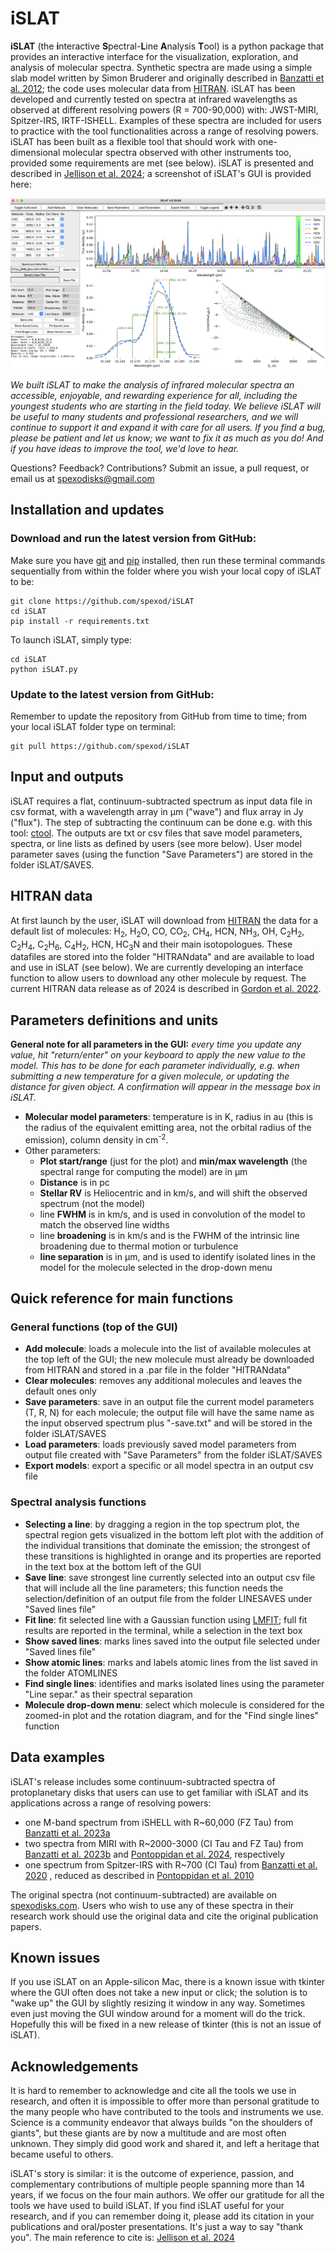 # iSLAT
**iSLAT** (the **i**nteractive **S**pectral-**L**ine **A**nalysis 
**T**ool) is a python package that provides an interactive interface
for the visualization, exploration, and analysis of molecular spectra.
Synthetic spectra are made using a simple slab model written by Simon 
Bruderer and originally described in [Banzatti et al. 2012](https://ui.adsabs.harvard.edu/abs/2012ApJ...745...90B/abstract);
the code uses molecular data from [HITRAN](https://hitran.org/).
iSLAT has been developed and currently tested on spectra at infrared wavelengths 
as observed at different resolving powers (R = 700-90,000) with: 
JWST-MIRI, Spitzer-IRS, IRTF-ISHELL. Examples of these spectra are
included for users to practice with the tool functionalities across 
a range of resolving powers. iSLAT has been built as a flexible
tool that should work with one-dimensional molecular spectra observed 
with other instruments too, provided some requirements are met (see below).
iSLAT is presented and described in [Jellison et al. 2024](https://ui.adsabs.harvard.edu/abs/2024arXiv240204060J/abstract); 
a screenshot of iSLAT's GUI is provided here:

![iSLAT's GUI v3.10](./iSLAT_v310.png)

*We built iSLAT to make the analysis of infrared molecular spectra
an accessible, enjoyable, and rewarding experience for all, including
the youngest students who are starting in the field today. We 
believe iSLAT will be useful to many students and professional researchers,
and we will continue to support it and expand it with care for all users.
If you find a bug, please be patient and let us know; we want to fix
it as much as you do! And if you have ideas to improve the tool, 
we'd love to hear.*

Questions? Feedback? Contributions? Submit an issue, a pull request,
or email us at spexodisks@gmail.com

## Installation and updates

### Download and run the latest version from GitHub:

Make sure you have [git](https://github.com/git-guides/install-git) and [pip](https://pip.pypa.io/en/stable/installation/) installed, 
then run these terminal commands sequentially from within the
folder where you wish your local copy of iSLAT to be:

    git clone https://github.com/spexod/iSLAT
    cd iSLAT
    pip install -r requirements.txt

To launch iSLAT, simply type:

    cd iSLAT
    python iSLAT.py

### Update to the latest version from GitHub:

Remember to update the repository from GitHub from time to time;
from your local iSLAT folder type on terminal:

    git pull https://github.com/spexod/iSLAT

## Input and outputs
iSLAT requires a flat, continuum-subtracted spectrum as input data 
file in csv format, with a wavelength array in μm ("wave") and flux 
array in Jy ("flux"). The step of subtracting the continuum can be
done e.g. with this tool: [ctool](https://github.com/pontoppi/ctool).
The outputs are txt or csv files that save model parameters, spectra,
or line lists as defined by users (see more below). User model parameter
saves (using the function "Save Parameters") are stored in the folder
iSLAT/SAVES.

## HITRAN data
At first launch by the user, iSLAT will download from [HITRAN](https://hitran.org/) the data
for a default list of molecules: H<sub>2</sub>, H<sub>2</sub>O, CO, 
CO<sub>2</sub>, CH<sub>4</sub>, HCN, NH<sub>3</sub>, OH, 
C<sub>2</sub>H<sub>2</sub>, C<sub>2</sub>H<sub>4</sub>, 
C<sub>2</sub>H<sub>6</sub>, C<sub>4</sub>H<sub>2</sub>, 
HCN, HC<sub>3</sub>N and their main isotopologues. 
These datafiles are stored into the folder "HITRANdata" and are available to 
load and use in iSLAT (see below). We are currently developing
an interface function to allow users to download any other molecule 
by request. The current HITRAN data release as of 2024 is described in 
[Gordon et al. 2022](https://ui.adsabs.harvard.edu/abs/2022JQSRT.27707949G/abstract).

## Parameters definitions and units
**General note for all parameters in the GUI:** *every time you update any 
value, hit "return/enter" on your keyboard to apply the new value to the model.
This has to be done for each parameter individually, e.g. when submitting 
a new temperature for a given molecule, or updating the distance for given object.
A confirmation will appear in the message box in iSLAT.*

- **Molecular model parameters**: temperature is in K, radius in au (this is the 
radius of the equivalent emitting area, not the orbital radius of the 
emission), column density in cm<sup>-2</sup>. 
- Other parameters: 
  - **Plot start/range** (just for the plot) and 
  **min/max wavelength** (the spectral range
  for computing the model) are in μm
  - **Distance** is in pc
  - **Stellar RV** is Heliocentric and in km/s, and will shift the observed 
  spectrum (not the model)
  - line **FWHM** is in km/s, and is used in convolution of the model to
  match the observed line widths
  - line **broadening** is in km/s and is the FWHM of the intrinsic line
  broadening due to thermal motion or turbulence
  - **line separation** is in μm, and is used to identify isolated lines
  in the model for the molecule selected in the drop-down menu

## Quick reference for main functions
### General functions (top of the GUI)
- **Add molecule**: loads a molecule into the list of available molecules
at the top left of the GUI; the new molecule must already be downloaded
from HITRAN and stored in a .par file in the folder "HITRANdata"
- **Clear molecules**: removes any additional molecules and leaves the 
default ones only
- **Save parameters**: save in an output file the current model parameters 
(T, R, N) for each molecule; the output file will have the same name 
as the input observed spectrum plus "-save.txt" and will be stored in
the folder iSLAT/SAVES
- **Load parameters**: loads previously saved model parameters from output
file created with "Save Parameters" from the folder iSLAT/SAVES
- **Export models**: export a specific or all model spectra in an output 
csv file

### Spectral analysis functions
- **Selecting a line**: by dragging a region in the top spectrum plot, the
spectral region gets visualized in the bottom left plot with the 
addition of the individual transitions that dominate the emission;
the strongest of these transitions is highlighted in orange and its
properties are reported in the text box at the bottom left of the GUI
- **Save line**: save strongest line currently selected into an output 
csv file that will include all the line parameters; this function
needs the selection/definition of an output file from the folder 
LINESAVES under "Saved lines file"
- **Fit line**: fit selected line with a Gaussian function using [LMFIT](https://lmfit.github.io/lmfit-py/index.html);
full fit results are reported in the terminal, while a selection in
the text box
- **Show saved lines**: marks lines saved into the output file selected 
under "Saved lines file"
- **Show atomic lines**: marks and labels atomic lines from the list 
saved in the folder ATOMLINES
- **Find single lines**: identifies and marks isolated lines using
the parameter "Line separ." as their spectral separation
- **Molecule drop-down menu**: select which molecule is considered for
the zoomed-in plot and the rotation diagram, and for the "Find single
lines" function

## Data examples
iSLAT's release includes some continuum-subtracted spectra of 
protoplanetary disks that users can use to get familiar with iSLAT 
and its applications across a range of resolving powers:
- one M-band spectrum from iSHELL with R~60,000 (FZ Tau) from [Banzatti et al. 2023a](https://ui.adsabs.harvard.edu/abs/2023AJ....165...72B/abstract)
- two spectra from MIRI with R~2000-3000 (CI Tau and FZ Tau) from [Banzatti et al. 2023b](https://ui.adsabs.harvard.edu/abs/2023ApJ...957L..22B/abstract)
and [Pontoppidan et al. 2024](https://ui.adsabs.harvard.edu/abs/2023arXiv231117020P/abstract), respectively
- one spectrum from Spitzer-IRS with R~700 (CI Tau) from [Banzatti et al. 2020](https://ui.adsabs.harvard.edu/abs/2020ApJ...903..124B/abstract)
, reduced as described in [Pontoppidan et al. 2010](https://ui.adsabs.harvard.edu/abs/2010ApJ...720..887P/abstract)

The original spectra (not continuum-subtracted) are available on
[spexodisks.com](www.spexodisks.com). Users who wish to use any of these spectra 
in their research work should use the original data and cite the
original publication papers.

## Known issues
If you use iSLAT on an Apple-silicon Mac, there is a known issue with 
tkinter where the GUI often does not take a new input or click; the
solution is to "wake up" the GUI by slightly resizing it window in 
any way. Sometimes even just moving the GUI window around for a 
moment will do the trick. Hopefully this will be fixed in a new
release of tkinter (this is not an issue of iSLAT).

## Acknowledgements
It is hard to remember to acknowledge and cite all the tools 
we use in research, and often it is impossible to offer more than 
personal gratitude to the many people who have contributed to the
tools and instruments we use. Science is a community endeavor that 
always builds "on the shoulders of giants", but these giants are
by now a multitude and are most often unknown. They simply did
good work and shared it, and left a heritage that became useful 
to others.

iSLAT's story is similar: it is the outcome of experience, passion,
and complementary contributions of multiple people spanning more 
than 14 years, if we focus on the four main authors.
We offer our gratitude for all the tools we have used to build iSLAT. 
If you find iSLAT useful for your research, and if you can remember
doing it, please add its citation in your publications and oral/poster 
presentations. It's just a way to say "thank you". 
The main reference to cite is: 
[Jellison et al. 2024](https://ui.adsabs.harvard.edu/abs/2024arXiv240204060J/abstract)
